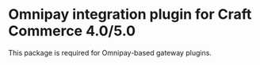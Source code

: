Omnipay integration plugin for Craft Commerce 4.0/5.0
=======================

This package is required for Omnipay-based gateway plugins.

